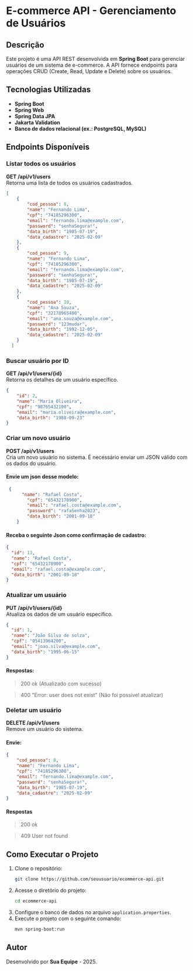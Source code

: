 # E-commerce API - Gerenciamento de Usuários

## Descrição

Este projeto é uma API REST desenvolvida em **Spring Boot** para gerenciar usuários de um sistema de e-commerce. A API fornece endpoints para operações CRUD (Create, Read, Update e Delete) sobre os usuários.

## Tecnologias Utilizadas

- **Spring Boot**
- **Spring Web**
- **Spring Data JPA**
- **Jakarta Validation**
- **Banco de dados relacional (ex.: PostgreSQL, MySQL)**

## Endpoints Disponíveis

### Listar todos os usuários
**GET /api/v1/users**  
Retorna uma lista de todos os usuários cadastrados.

```json
[
	{
		"cod_pessoa": 8,
		"name": "Fernando Lima",
		"cpf": "74185296300",
		"email": "fernando.lima@example.com",
		"password": "senhaSegura!",
		"data_birth": "1985-07-19",
		"data_cadastre": "2025-02-09"
	},
	{
		"cod_pessoa": 9,
		"name": "Fernando Lima",
		"cpf": "74185296300",
		"email": "fernando.lima@example.com",
		"password": "senhaSegura!",
		"data_birth": "1985-07-19",
		"data_cadastre": "2025-02-09"
	},
	{
		"cod_pessoa": 10,
		"name": "Ana Souza",
		"cpf": "32178965400",
		"email": "ana.souza@example.com",
		"password": "123mudar",
		"data_birth": "1992-12-05",
		"data_cadastre": "2025-02-09"
	}
  ]
```

### Buscar usuário por ID
**GET /api/v1/users/{id}**  
Retorna os detalhes de um usuário específico.

```json
{
	"id": 2,
	"name": "Maria Oliveira",
	"cpf": "98765432100",
	"email": "maria.oliveira@example.com",
	"data_birth": "1988-09-23"
}

```

### Criar um novo usuário
**POST /api/v1/users**  
Cria um novo usuário no sistema. É necessário enviar um JSON válido com os dados do usuário.

#### Envie um json desse modelo: 
```json
 {
      "name": "Rafael Costa",
        "cpf": "65432178900",
        "email": "rafael.costa@example.com",
        "password": "rafaSenha2023",
        "data_birth": "2001-09-18"
    }
```

#### Receba o seguinte Json como confirmação de cadastro:
```json
{
  "id": 13,
  "name": "Rafael Costa",
  "cpf": "65432178900",
  "email": "rafael.costa@example.com",
  "data_birth": "2001-09-18"
}
```

### Atualizar um usuário
**PUT /api/v1/users/{id}**  
Atualiza os dados de um usuário específico.

```json
{
  "id": 1,
  "name": "João Silva de solza",
  "cpf": "05413964200",
  "email": "joao.silva@example.com",
  "data_birth": "1995-06-15"
}
```
#### Respostas:
> 200 ok (Atualizado com sucesso)

> 400  "Error: user does not exist" (Não foi possivel atualizar)

### Deletar um usuário
**DELETE /api/v1/users**  
Remove um usuário do sistema.

#### Envie:

```json
{
    "cod_pessoa": 8,
    "name": "Fernando Lima",
    "cpf": "74185296300",
    "email": "fernando.lima@example.com",
    "password": "senhaSegura!",
    "data_birth": "1985-07-19",
    "data_cadastre": "2025-02-09"
}
```

#### Respostas
> 200 ok

> 409 User not found 

## Como Executar o Projeto

1. Clone o repositório:
   ```bash
   git clone https://github.com/seuusuario/ecommerce-api.git
   ```
2. Acesse o diretório do projeto:
   ```bash
   cd ecommerce-api
   ```
3. Configure o banco de dados no arquivo `application.properties`.
4. Execute o projeto com o seguinte comando:
   ```bash
   mvn spring-boot:run
   ```

## Autor
Desenvolvido por **Sua Equipe** - 2025.

